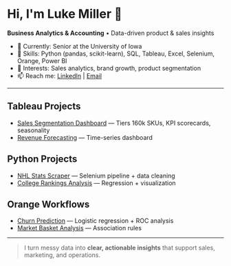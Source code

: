 # Hi, I'm Luke Miller 👋
**Business Analytics & Accounting** • Data-driven product & sales insights  

- 🔭 Currently: Senior at the University of Iowa  
- 🧰 Skills: Python (pandas, scikit-learn), SQL, Tableau, Excel, Selenium, Orange, Power BI  
- 💼 Interests: Sales analytics, brand growth, product segmentation  
- 📫 Reach me: [LinkedIn](https://www.linkedin.com/in/YOUR-LINK) | [Email](mailto:YOUR-EMAIL)

---

## Tableau Projects
- [Sales Segmentation Dashboard](https://github.com/LukeMiller03/sales-segmentation-dashboard) — Tiers 160k SKUs, KPI scorecards, seasonality  
- [Revenue Forecasting](https://github.com/LukeMiller03/revenue-forecasting) — Time-series dashboard  

## Python Projects
- [NHL Stats Scraper](https://github.com/LukeMiller03/nhl-stats-scraper) — Selenium pipeline + data cleaning  
- [College Rankings Analysis](https://github.com/LukeMiller03/college-rankings-analysis) — Regression + visualization  

## Orange Workflows
- [Churn Prediction](https://github.com/LukeMiller03/churn-prediction) — Logistic regression + ROC analysis  
- [Market Basket Analysis](https://github.com/LukeMiller03/market-basket-analysis) — Association rules  

---

> I turn messy data into **clear, actionable insights** that support sales, marketing, and operations.
